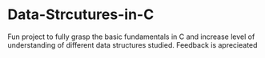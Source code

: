 # Data-Strcutures-in-C
Fun project to fully grasp the basic fundamentals in C and increase level of understanding of different data structures studied. Feedback is aprecieated
